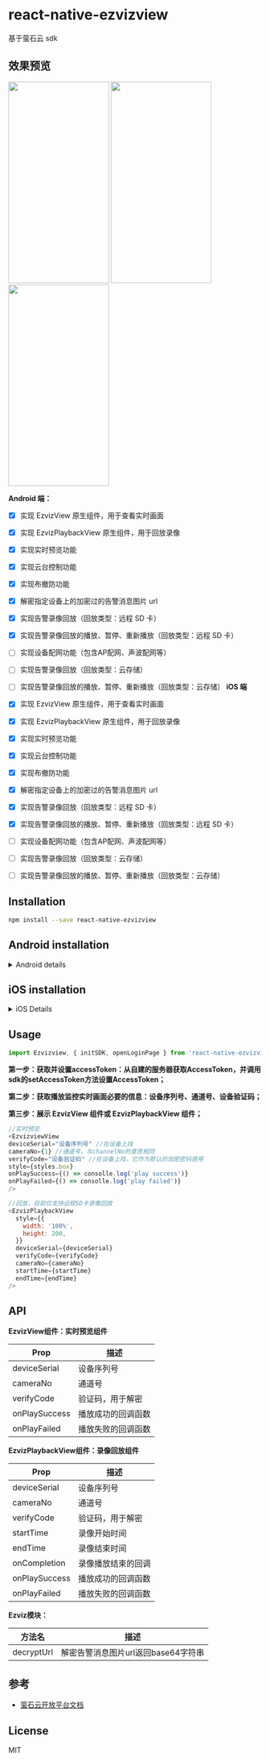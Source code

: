 # react-native-ezvizview

基于萤石云 sdk

## 效果预览

<div >
  <image src='./screenshot/realplay.jpeg' style='width: 200px; height: 400px;'>
  <image src='./screenshot/alarmList.jpeg' style='width: 200px; height: 400px;'>
  <image src='./screenshot/playback.jpeg' style='width: 200px; height: 400px;'>
</div>

**Android 端：**

- [x] 实现 EzvizView 原生组件，用于查看实时画面
- [x] 实现 EzvizPlaybackView 原生组件，用于回放录像
- [x] 实现实时预览功能
- [x] 实现云台控制功能
- [x] 实现布撤防功能
- [x] 解密指定设备上的加密过的告警消息图片 url
- [x] 实现告警录像回放（回放类型：远程 SD 卡）
- [x] 实现告警录像回放的播放、暂停、重新播放（回放类型：远程 SD 卡）
- [ ] 实现设备配网功能（包含AP配网、声波配网等）
- [ ] 实现告警录像回放（回放类型：云存储）
- [ ] 实现告警录像回放的播放、暂停、重新播放（回放类型：云存储）
**iOS 端**

- [x] 实现 EzvizView 原生组件，用于查看实时画面
- [x] 实现 EzvizPlaybackView 原生组件，用于回放录像
- [x] 实现实时预览功能
- [x] 实现云台控制功能
- [x] 实现布撤防功能
- [x] 解密指定设备上的加密过的告警消息图片 url
- [x] 实现告警录像回放（回放类型：远程 SD 卡）
- [x] 实现告警录像回放的播放、暂停、重新播放（回放类型：远程 SD 卡）
- [ ] 实现设备配网功能（包含AP配网、声波配网等）
- [ ] 实现告警录像回放（回放类型：云存储）
- [ ] 实现告警录像回放的播放、暂停、重新播放（回放类型：云存储）
## Installation

```sh
npm install --save react-native-ezvizview
```

## Android installation

<details>
  <summary>Android details</summary>

首先，在项目的 AndroidManifest.xml 添加下面的权限：

```xml
  <!--基础功能所需权限-->
  <uses-permission android:name="android.permission.INTERNET" />
  <uses-permission android:name="android.permission.WRITE_EXTERNAL_STORAGE" />
  <uses-permission android:name="android.permission.READ_PHONE_STATE"/>
```

然后配置`app/build.gradle`：

```
    defaultConfig {
       ...
        ndk {
            abiFilters "armeabi-v7a" //自4.8.8版本开始支持arm64-v8a，按需使用
        }
    }
     sourceSets {
        main {
            jniLibs.srcDirs = ['libs']
        }
    }
    dependencies {
      api 'com.ezviz.sdk:ezviz-sdk:4.16.1' //因为在MainApplication.java中需要用到萤石sdk的方法，所以需要配置此项
    }
```

在`android/app/src/.../MainApplication.java`中初始化sdk：

```java
public class MainApplication extends Application implements ReactApplication {
    @Override
  public void onCreate() {
    super.onCreate();

    EZOpenSDK.showSDKLog(true);
    EZOpenSDK.initLib(this, "appkey");

    SoLoader.init(this, /* native exopackage */ false);
    initializeFlipper(this, getReactNativeHost().getReactInstanceManager()); // Remove this line if you don't want Flipper enabled
  }
}
```

并且确保 android/app/build.gradle 文件中的 applicationId 与萤石开放平台申请的 bundleId 一致。

最后需要配置`proguard-rules.pro`文件：

<details>
  <summary>目前SDK在打包时不能混淆，请添加以下内容</summary>
  
  
    #========SDK对外接口=======#
    -keep class com.ezviz.opensdk.** { *;}

    #========以下是hik二方库=======#
    -dontwarn com.ezviz.**
    -keep class com.ezviz.** { *;}

    -dontwarn com.ez.**
    -keep class com.ez.** { *;}

    -dontwarn com.hc.CASClient.**
    -keep class com.hc.CASClient.** { *;}

    -dontwarn com.videogo.**
    -keep class com.videogo.** { *;}

    -dontwarn com.hik.TTSClient.**
    -keep class com.hik.TTSClient.** { *;}

    -dontwarn com.hik.stunclient.**
    -keep class com.hik.stunclient.** { *;}

    -dontwarn com.hik.streamclient.**
    -keep class com.hik.streamclient.** { *;}

    -dontwarn com.hikvision.sadp.**
    -keep class com.hikvision.sadp.** { *;}

    -dontwarn com.hikvision.netsdk.**
    -keep class com.hikvision.netsdk.** { *;}

    -dontwarn com.neutral.netsdk.**
    -keep class com.neutral.netsdk.** { *;}

    -dontwarn com.hikvision.audio.**
    -keep class com.hikvision.audio.** { *;}

    -dontwarn com.mediaplayer.audio.**
    -keep class com.mediaplayer.audio.** { *;}

    -dontwarn com.hikvision.wifi.**
    -keep class com.hikvision.wifi.** { *;}

    -dontwarn com.hikvision.keyprotect.**
    -keep class com.hikvision.keyprotect.** { *;}

    -dontwarn com.hikvision.audio.**
    -keep class com.hikvision.audio.** { *;}

    -dontwarn org.MediaPlayer.PlayM4.**
    -keep class org.MediaPlayer.PlayM4.** { *;}
    #========以上是hik二方库=======#

    #========以下是第三方开源库=======#
    # JNA
    -dontwarn com.sun.jna.**
    -keep class com.sun.jna.** { *;}

    # Gson
    -keepattributes *Annotation*
    -keep class sun.misc.Unsafe { *; }
    -keep class com.idea.fifaalarmclock.entity.***
    -keep class com.google.gson.stream.** { *; }

    # OkHttp
    # JSR 305 annotations are for embedding nullability information.
    -dontwarn javax.annotation.**
    # A resource is loaded with a relative path so the package of this class must be preserved.
    -keepnames class okhttp3.internal.publicsuffix.PublicSuffixDatabase
    # Animal Sniffer compileOnly dependency to ensure APIs are compatible with older versions of Java.
    -dontwarn org.codehaus.mojo.animal_sniffer.*
    # OkHttp platform used only on JVM and when Conscrypt dependency is available.
    -dontwarn okhttp3.internal.platform.ConscryptPlatform
    # 必须额外加的，否则编译无法通过
    -dontwarn okio.**
    #========以上是第三方开源库=======#

</details>

</details>

## iOS installation

<details>
  <summary>
    iOS Details
  </summary>
  
  在ios目录下执行

  ```
  pod install
  ```

  然后向`AppDelegate.m`中添加以下内容：
  ```swift
  #import <EZOpenSDKFramework/EZOpenSDK.h>
  #import <EZOpenSDKFramework/EZHCNetDeviceSDK.h>
  #define EZOPENSDK [EZOpenSDK class]


  @implementation AppDelegate

  - (BOOL)application:(UIApplication *)application didFinishLaunchingWithOptions:(NSDictionary *)launchOptions
  {
    //...
    
    //  init ezviz sdk
    [EZOPENSDK setDebugLogEnable:YES];
    [EZOPENSDK initLibWithAppKey: @"your appKey"];
    [EZHCNetDeviceSDK initSDK];
    NSLog(@"EZOpenSDK Version = %@", [EZOPENSDK getVersion]);

    //...
  }
  @end
  ```
</details>

## Usage

```js
import Ezvizview, { initSDK, openLoginPage } from 'react-native-ezvizview';
```

**第一步：获取并设置accessToken：从自建的服务器获取AccessToken，并调用sdk的setAccessToken方法设置AccessToken；**

**第二步：获取播放监控实时画面必要的信息：设备序列号、通道号、设备验证码；**

**第三步：展示 EzvizView 组件或 EzvizPlaybackView 组件；**

```js
//实时预览
<EzvizviewView
deviceSerial="设备序列号" //在设备上找
cameraNo={1} //通道号，与channelNo的意思相同
verifyCode="设备验证码" //在设备上找，它作为默认的加密密码使用
style={styles.box}
onPlaySuccess={() => consolle.log('play success')}
onPlayFailed={() => consolle.log('play failed')}
/>

//回放，目前仅支持远程SD卡录像回放
<EzvizPlaybackView
  style={{
    width: '100%',
    height: 200,
  }}
  deviceSerial={deviceSerial}
  verifyCode={verifyCode}
  cameraNo={cameraNo}
  startTime={startTime}
  endTime={endTime}
/>
```

## API

**EzvizView组件：实时预览组件**

Prop | 描述
| -- | -- |
|deviceSerial| 设备序列号 | 
|cameraNo | 通道号 |
|verifyCode| 验证码，用于解密 |
|onPlaySuccess | 播放成功的回调函数 |
|onPlayFailed | 播放失败的回调函数 |

**EzvizPlaybackView组件：录像回放组件**

Prop | 描述
| -- | -- |
|deviceSerial| 设备序列号 | 
|cameraNo | 通道号 |
|verifyCode| 验证码，用于解密 |
| startTime | 录像开始时间 |
| endTime | 录像结束时间 |
| onCompletion | 录像播放结束的回调 |
|onPlaySuccess | 播放成功的回调函数 |
|onPlayFailed | 播放失败的回调函数 |

**Ezviz模块：**

|方法名 | 描述 |
| --- | --- |
|decryptUrl| 解密告警消息图片url返回base64字符串 |

## 参考

- [萤石云开放平台文档](https://open.ys7.com/doc/zh/)

## License

MIT
